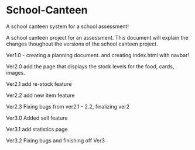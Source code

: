 # School-Canteen
A school canteen system for a school assessment!

A school canteen project for an assessment. This document will explain the changes thoughout the versions of the school canteen project.

Ver1.0 - creating a planning document. and creating index.html with navbar!

Ver2.0 add the page that displays the stock levels for the food, cards, images.

Ver2.1 add re-stock feature

Ver2.2 add new item feature

Ver2.3 Fixing bugs from ver2.1 - 2.2, finalizing ver2

Ver3.0 Added sell feature

Ver3.1 add statistics page

Ver3.2 Fixing bugs and finishing off Ver3
